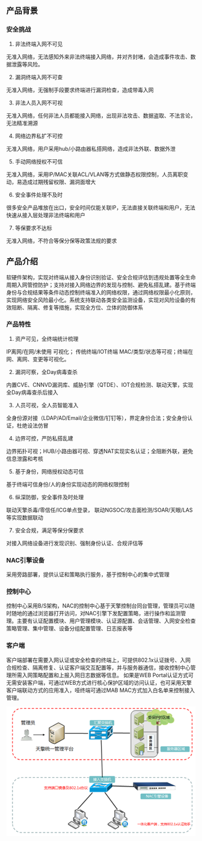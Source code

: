 ## 产品背景
### 安全挑战
1. 非法终端入网不可见

无准入网络，无法感知外来非法终端接入网络，并对齐封堵，会造成事件攻击、数据泄露等风险。

2. 漏洞终端入网不可查

无准入网络，无强制手段要求终端进行漏洞检查，造成带毒入网

3. 非法人员入网不可视

无准入网络，任何非法人员都能接入网络，出现非法攻击、数据盗取、不法言论，无法精准溯源

4. 网络边界私扩不可控

无准入网络，用户采用hub/小路由器私搭网络，造成非法外联、数据外泄

5. 手动网络授权不可信

无准入网络，采用IP/MAC关联ACL/VLAN等方式做静态权限控制，人员离职变动，易造成过期残留权限、漏洞面增大

6. 安全事件处理不及时

很多安全产品堆放在出口，安全时间仅能关联IP，无法直接关联终端和用户，无法快速从接入层处理非法终端和用户

7. 等保要求不达标

无准入网络，不符合等保分保等政策法规的要求

## 产品介绍
软硬件架构，实现对终端从接入身份识别验证、安全合规评估到违规处置等全生命周期入网管控防护；支持对接入网络边界的发现与控制、避免私搭乱建。基于终端身份与合规结果等条件动态控制终端准入的网络权限，通过网络权限最小化原则，实现网络安全风险最小化。系统支持联动各类安全监测设备，实现对风险设备的有效阻断、隔离、修复等措施，实现全方位、立体的防御体系


### 产品特性
1. 资产可见，全终端统计梳理

IP离网/在网/未使用 可视化； 传统终端/IOT终端 MAC/类型/状态等可视；终端在网、离网、变更等可视化。

2. 漏洞可察，全Day病毒查杀

内置CVE、CNNVD漏洞库、威胁引擎（QTDE）、IOT合规检测、联动天擎，实现全Day病毒查杀后接入

3. 人员可视，全人员智能准入

全身份源对接（LDAP/AD/Email/企业微信/钉钉等），界定身份合法；安全身份认证，杜绝设法仿冒

4. 边界可控，严防私搭乱建

边界拓扑可视；HUB/小路由器可视、穿透NAT实现实名认证；全阻断外联，避免信息泄露和考核

5. 基于身份，网络授权动态可信

基于终端可信身份/人的身份实现动态的网络权限控制

6. 纵深防御，安全事件及时处理

联动天擎杀毒/零信任/ICG单点登录， 联动NGSOC/攻击面检测/SOAR/天眼/LAS等实现数据联动

7. 安全合规，满足等保分保要求


对接入网络设备进行发现识别、强制身份认证、合规评估等

### NAC引擎设备
采用旁路部署，提供认证和策略执行服务，基于控制中心的集中式管理

### 控制中心
控制中心采用B/S架构，NAC的控制中心基于天擎控制台同台管理，管理员可以随时随地的通过浏览器打开访问，对NAC引擎下发配置策略，进行操作和监测管理。主要有认证配置模块、用户管理模块、认证源配置、会话管理、入网安全检查策略管理、集中管理、设备分组配置管理、日志报表等

### 客户端 
客户端部署在需要入网认证或安全检查的终端上，可提供802.1x认证拨号、入网合规检查、隔离修复、认证客户端交互配置等，并与服务器通信，接收控制中心管理所需入网策略配置和上报入网日志数据等信息。
如果是WEB Portal认证方式可无需安装客户端，可通过WEB方式进行核心保护区域的访问认证，也可采用天擎客户端联动方式的应用准入，哑终端可通过MAB MAC方式加入白名单来控制接入管理。


![NAC产品架构](NAC架构.png)


